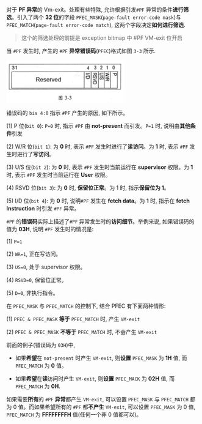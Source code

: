 
对于 **PF 异常**的 Vm-exit。处理有些特殊, 允许根据引发`#PF` 异常的条件**进行筛选**。引入了两个 **32 位**的字段 `PFEC_MASK`(`page-fault error-code mask`)与 `PFEC_MATCH`(`page-fault error-code match`), 这两个字段决定**如何进行筛选**.

> 这个的筛选处理的前提是 exception bitmap 中 #PF VM-exit 位开启

当 `#PF` 发生时, 产生的 `#PF` **异常错误码**(`PFEC`)格式如图 `3-3` 所示.

![2021-04-18-23-20-00.png](./images/2021-04-18-23-20-00.png)

错误码的 `bis 4:0` 指示 `#PF` 产生的原因, 如下所示。

(1) P 位(`bit 0`): `P=0` 时, 指示 `#PF` 由 **not-present** 而引发。`P=1` 时, 说明由**其他条件**引发

(2) W/R 位(`bit 1`): 为 **0** 时, 表示 `#PF` 发生时进行了**读访问**。为 **1** 时, 表示 `#PF` 发生时进行了**写访问**。

(3) U/S 位(`bit 2`): 为 **0** 时, 表示 `#PF` 发生时当前运行在 **supervisor** 权限。为 **1** 时, 表示 `#PF` 发生时当前运行在 **User** 权限。

(4) RSVD 位(`bit 3`): 为 **0** 时, **保留位正常**。为 1 时, 指示**保留位为 1**。

(5) I/D 位(`bit 4`): 为 **0** 时, 说明`#PF` 发生在 **fetch data**。为 **1** 时, 指示在 **fetch Instruction** 时引发 `#PF` 异常。

`#PF` 的**错误码**实际上描述了`#PF` 异常发生时的**访问细节**。举例来说, 如果错误码的值为 **03H**, 说明 `#PF` 发生时的情况是: 

(1) `P=1`

(2) `WR=1`, 正在写访问。

(3) `US=0`, 处于 supervisor 权限。

(4) `RSVD=0`, 保留位正常。

(5) `D=0`, 非执行指令。

在 `PFEC_MASK` 与 `PFEC_MATCH` 的控制下, 结合 PFEC 有下面两种情形: 

(1) `PFEC & PFEC_MASK` **等于** `PFEC_MATCH` 时, 产生 `VM-exit`

(2) `PFEC & PFEC_MASK` **不等于** `PFEC_MATCH` 时, 不会产生 `VM-exit`

前面的例子(错误码为 `03H`)中, 

* 如果**希望**在 `not-present` 时产生 `VM-exit`, 则**设置** `PFEC_MASK` 为 **1H** 值, 而 `PFEC_MATCH` 为 **0** 值。

* 如果**希望**在**读**访问时产生 `VM-exit`, 则**设置** `PFEC_MACK` 为 **02H** 值, 而 `PFEC_MATCH` 为 **0H**.

如果需要**所有**的 `#PF` **异常**都产生 `VM-exit`, 可以设置 `PFEC_MASK` 与 `PFEC_MATCH` 都为 0 值。而如果希望所有的 `#PF` 都**不产生** `VM-exit`, 可以设置 `PFEC_MASK` 为 0 值, `PFEC_MATCH` 为 **FFFFFFFFH** 值(任何一个非 0 值都可以)。